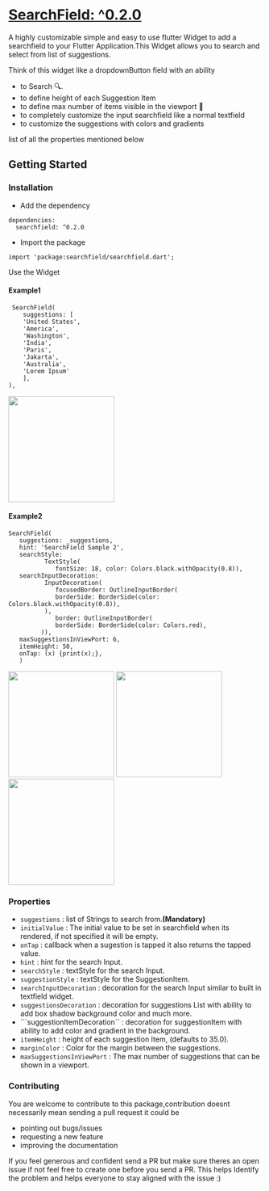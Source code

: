 #  [SearchField: ^0.2.0](https://pub.dev/packages/searchfield) 



A highly customizable simple and easy to use flutter Widget to add a searchfield to your Flutter Application.This Widget allows you to search and select from list of suggestions.

Think of this widget like a dropdownButton field with an ability 
- to Search 🔍.
- to define height of each Suggestion Item
- to define max number of items visible in the viewport 📱
- to completely customize the input searchfield like a normal textfield
- to customize the suggestions with colors and gradients

list of all the properties mentioned below

## Getting Started

### Installation

- Add the dependency
```
dependencies:
  searchfield: ^0.2.0
```
- Import the package
```
import 'package:searchfield/searchfield.dart';
```
Use the Widget 
#### Example1

```
 SearchField(
    suggestions: [
    'United States',
    'America',
    'Washington',
    'India',
    'Paris',
    'Jakarta',
    'Australia',
    'Lorem Ipsum'
    ],
),
```
 <img src="https://user-images.githubusercontent.com/31410839/101930194-d74f5f80-3bfd-11eb-8f08-ca8f593cdb01.gif" width="210" />


#### Example2
```
SearchField(
   suggestions: _suggestions,
   hint: 'SearchField Sample 2',
   searchStyle: 
          TextStyle(
             fontSize: 18, color: Colors.black.withOpacity(0.8)),
   searchInputDecoration: 
          InputDecoration(
             focusedBorder: OutlineInputBorder(
             borderSide: BorderSide(color: Colors.black.withOpacity(0.8)),
          ),
             border: OutlineInputBorder(
             borderSide: BorderSide(color: Colors.red),
         )),
   maxSuggestionsInViewPort: 6,
   itemHeight: 50,
   onTap: (x) {print(x);},
   )
```
<p float="left;padding=10px">
  <img src ="https://user-images.githubusercontent.com/31410839/102691041-a55a8080-422f-11eb-939f-6d2d43715e23.gif" width="210"/>
  <img src = "https://user-images.githubusercontent.com/31410839/102691101-fff3dc80-422f-11eb-9860-cf4fcf2b1351.gif" width="210"/>
  <img src = "https://user-images.githubusercontent.com/31410839/102691410-582bde00-4232-11eb-85fb-8ce8da8d8764.gif" width="210"/>
</p>

### Properties
- ```suggestions``` : list of Strings to search from.**(Mandatory)**
- ```initialValue``` :  The initial value to be set in searchfield when its rendered, if not specified it will be empty.
- ```onTap``` : callback when a sugestion is tapped it also returns the tapped value.
- ```hint``` :   hint for the search Input.
- ```searchStyle``` :  textStyle for the search Input.
- ```suggestionStyle``` :  textStyle for the SuggestionItem.
- ```searchInputDecoration``` :  decoration for the search Input similar to built in textfield widget.
- ```suggestionsDecoration``` :  decoration for suggestions List with ability to add box shadow background color and much more.
- ```suggestionItemDecoration`` : decoration for suggestionItem with ability to add color and gradient in the background.
- ```itemHeight``` :  height of each suggestion Item, (defaults to 35.0).
- ```marginColor``` : Color for the margin between the suggestions.
- ```maxSuggestionsInViewPort``` : The max number of suggestions that can be shown in a viewport.

### Contributing
You are welcome to contribute to this package,contribution doesnt necessarily mean sending a pull request it could be
 - pointing out bugs/issues 
 - requesting a new feature
 - improving the documentation

 If you feel generous and confident send a PR but make sure theres an open issue if not feel free to create one before you send a PR. This helps Identify the problem and helps everyone to stay aligned with the issue :) 
